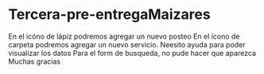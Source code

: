 # Tercera-pre-entregaMaizares

En el icóno de lápiz podremos agregar un nuevo posteo 
En el ícono de carpeta podremos agregar un nuevo servicio. Neesito ayuda para poder visualizar los datos
Para el form de busqueda, no pude hacer que aparezca
Muchas gracias
